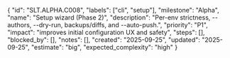 {
  "id": "SLT.ALPHA.C008",
  "labels": ["cli", "setup"],
  "milestone": "Alpha",
  "name": "Setup wizard (Phase 2)",
  "description": "Per-env strictness, --authors, --dry-run, backups/diffs, and --auto-push.",
  "priority": "P1",
  "impact": "improves initial configuration UX and safety",
  "steps": [],
  "blocked_by": [],
  "notes": [],
  "created": "2025-09-25",
  "updated": "2025-09-25",
  "estimate": "big",
  "expected_complexity": "high"
}

